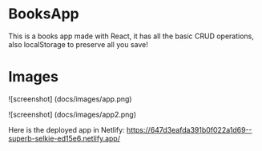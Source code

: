 # BooksApp
This is a books app made with React, it has all the basic CRUD operations, also localStorage to preserve all you save!

# Images
![screenshot] (docs/images/app.png)

![screenshot] (docs/images/app2.png)

Here is the deployed app in Netlify: https://647d3eafda391b0f022a1d69--superb-selkie-ed15e6.netlify.app/

